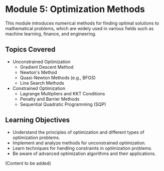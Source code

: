 # Module 5: Optimization Methods

This module introduces numerical methods for finding optimal solutions to mathematical problems, which are widely used in various fields such as machine learning, finance, and engineering.

## Topics Covered

*   Unconstrained Optimization
    *   Gradient Descent Method
    *   Newton's Method
    *   Quasi-Newton Methods (e.g., BFGS)
    *   Line Search Methods
*   Constrained Optimization
    *   Lagrange Multipliers and KKT Conditions
    *   Penalty and Barrier Methods
    *   Sequential Quadratic Programming (SQP)

## Learning Objectives

*   Understand the principles of optimization and different types of optimization problems.
*   Implement and analyze methods for unconstrained optimization.
*   Learn techniques for handling constraints in optimization problems.
*   Be aware of advanced optimization algorithms and their applications.

(Content to be added)
